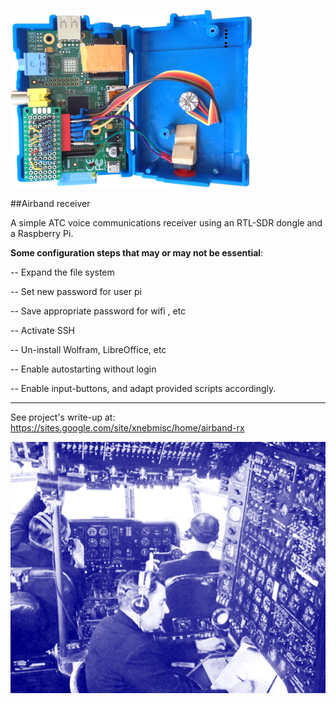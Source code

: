 ![](./img/sdrpi-ikon.png) 

##Airband receiver


A simple ATC voice communications receiver using an RTL-SDR dongle and a Raspberry Pi.


**Some configuration steps that may or may not be essential**:


-- Expand the file system

-- Set new password for user pi

-- Save appropriate password for wifi , etc

-- Activate SSH

-- Un-install Wolfram, LibreOffice, etc

-- Enable autostarting without login

-- Enable input-buttons, and adapt provided scripts accordingly.

***

See project's write-up at: https://sites.google.com/site/xnebmisc/home/airband-rx

![](./img/MAJW9559-kontr.png) 
